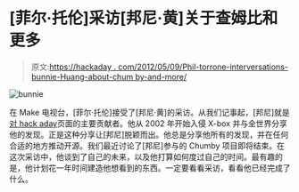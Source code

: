 # [菲尔·托伦]采访[邦尼·黄]关于查姆比和更多

> 原文:[https://hackaday . com/2012/05/09/Phil-torrone-interversations-bunnie-Huang-about-chum by-and-more/](https://hackaday.com/2012/05/09/phil-torrone-interviews-bunnie-huang-about-chumby-and-more/)

![](../Images/0f344210a7ff5c8fea647004da23b4d0.png "bunnie")

在 Make 电视台，[菲尔·托伦]接受了[邦尼·黄]的采访。从我们记事起，[邦尼]就是[对 hack aday](http://hackaday.com/?s=bunnie)页面的主要贡献者。他从 2002 年开始入侵 X-box 并与全世界分享他的发现。正是这种分享让[邦尼]脱颖而出。他总是分享他所有的发现，并在任何合适的地方推动开源。我们最近讨论了[邦尼]参与的 Chumby 项目即将结束。在这次采访中，他谈到了自己的未来，以及他打算如何度过自己的时间。最有趣的是，他计划花一年时间建造他想看到的东西。一定要看看采访，看看他已经完成了什么。